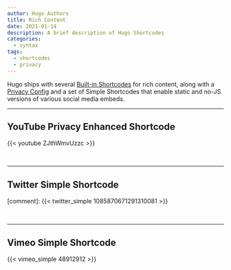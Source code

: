 ```yaml
---
author: Hugo Authors
title: Rich Content
date: 2021-01-14
description: A brief description of Hugo Shortcodes
categories:
  - syntax
tags:
  - shortcodes
  - privacy
---
```


Hugo ships with several [Built-in Shortcodes](https://gohugo.io/content-management/shortcodes/#use-hugos-built-in-shortcodes) for rich content, along with a [Privacy Config](https://gohugo.io/about/hugo-and-gdpr/) and a set of Simple Shortcodes that enable static and no-JS versions of various social media embeds.
<!--more-->
---

## YouTube Privacy Enhanced Shortcode

{{< youtube ZJthWmvUzzc >}}

<br>

---

## Twitter Simple Shortcode


[comment]: {{< twitter_simple 1085870671291310081 >}}

<br>

---

## Vimeo Simple Shortcode

{{< vimeo_simple 48912912 >}}
